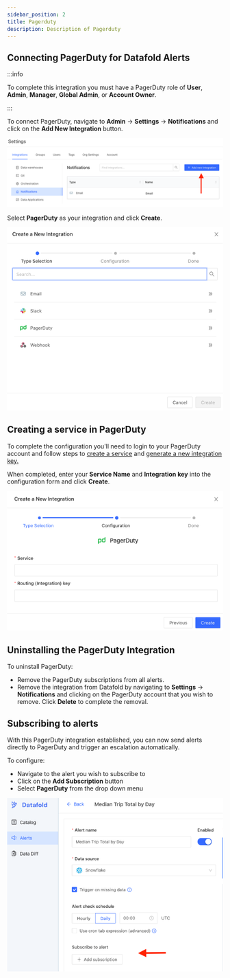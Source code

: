 ```yaml
---
sidebar_position: 2
title: Pagerduty
description: Description of Pagerduty
---
```

## Connecting PagerDuty for Datafold Alerts

:::info

To complete this integration you must have a PagerDuty role of **User**, **Admin**, **Manager**, **Global Admin**, or **Account Owner**.

:::

To connect PagerDuty, navigate to **Admin** -> **Settings** -> **Notifications** and click on the **Add New Integration** button.

![](../../../static/img/notifications_add_new.png)

Select **PagerDuty** as your integration and click **Create**.

![](../../../static/img/notifications_integrations.png)

## Creating a service in PagerDuty
To complete the configuration you'll need to login to your PagerDuty account and follow steps to [create a service](https://support.pagerduty.com/docs/services-and-integrations#create-a-service) and [generate a new integration key.](https://support.pagerduty.com/docs/services-and-integrations#generate-a-new-integration-key)

When completed, enter your **Service Name** and **Integration key** into the configuration form and click **Create**.

![](../../../static/img/pagerduty_config.png)

## Uninstalling the PagerDuty Integration

To uninstall PagerDuty:

* Remove the PagerDuty subscriptions from all alerts.
* Remove the integration from Datafold by navigating to **Settings** -> **Notifications** and clicking on the PagerDuty account that you wish to remove. Click **Delete** to complete the removal. 

## Subscribing to alerts
With this PagerDuty integration established, you can now send alerts directly to PagerDuty and trigger an escalation automatically. 

To configure:
- Navigate to the alert you wish to subscribe to
- Click on the **Add Subscription** button
- Select **PagerDuty** from the drop down menu

![](../../../static/img/alerts_subscribe_button.png)